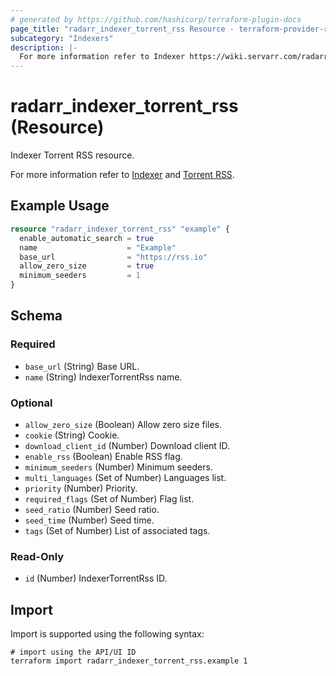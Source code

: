 ```yaml
---
# generated by https://github.com/hashicorp/terraform-plugin-docs
page_title: "radarr_indexer_torrent_rss Resource - terraform-provider-radarr"
subcategory: "Indexers"
description: |-
  For more information refer to Indexer https://wiki.servarr.com/radarr/settings#indexers and Torrent RSS https://wiki.servarr.com/radarr/supported#torrentrssindexer.
---
```


# radarr_indexer_torrent_rss (Resource)

<!-- subcategory:Indexers -->Indexer Torrent RSS resource.
For more information refer to [Indexer](https://wiki.servarr.com/radarr/settings#indexers) and [Torrent RSS](https://wiki.servarr.com/radarr/supported#torrentrssindexer).

## Example Usage

```terraform
resource "radarr_indexer_torrent_rss" "example" {
  enable_automatic_search = true
  name                    = "Example"
  base_url                = "https://rss.io"
  allow_zero_size         = true
  minimum_seeders         = 1
}
```

<!-- schema generated by tfplugindocs -->
## Schema

### Required

- `base_url` (String) Base URL.
- `name` (String) IndexerTorrentRss name.

### Optional

- `allow_zero_size` (Boolean) Allow zero size files.
- `cookie` (String) Cookie.
- `download_client_id` (Number) Download client ID.
- `enable_rss` (Boolean) Enable RSS flag.
- `minimum_seeders` (Number) Minimum seeders.
- `multi_languages` (Set of Number) Languages list.
- `priority` (Number) Priority.
- `required_flags` (Set of Number) Flag list.
- `seed_ratio` (Number) Seed ratio.
- `seed_time` (Number) Seed time.
- `tags` (Set of Number) List of associated tags.

### Read-Only

- `id` (Number) IndexerTorrentRss ID.

## Import

Import is supported using the following syntax:

```shell
# import using the API/UI ID
terraform import radarr_indexer_torrent_rss.example 1
```
